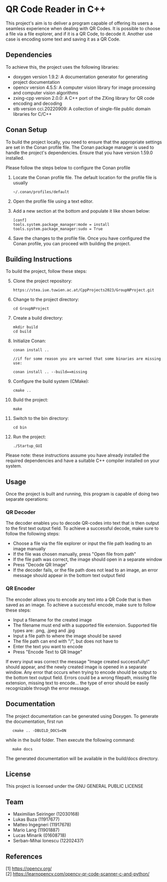# QR Code Reader in C++

This project's aim is to deliver a program capable of offering its users a seamless experience when dealing with QR Codes. It is possible to choose a file via a file explorer, and if it is a QR Code, to decode it. Another use case is encoding some text and saving it as a QR Code. 

## Dependencies

To achieve this, the project uses the following libraries:

+ doxygen version 1.9.2: A documentation generator for generating project documentation
+ opencv version 4.5.5: A computer vision library for image processing and computer vision algorithms
+ zxing-cpp version 2.0.0: A C++ port of the ZXing library for QR code encoding and decoding 
+ stb version cci.20220909: A collection of single-file public domain libraries for C/C++ 

## Conan Setup

To build the project locally, you need to ensure that the appropriate settings are set in the Conan profile file. The Conan package manager is used to handle the project's dependencies. Ensure that you have version 1.59.0 installed.

Please follow the steps below to configure the Conan profile
1. Locate the Conan profile file. The default location for the profile file is usually 

       ~/.conan/profiles/default

2. Open the profile file using a text editor.
3. Add a new section at the bottom and populate it like shown below:

       [conf]
       tools.system.package_manager:mode = install
       tools.system.package_manager:sudo = True

4. Save the changes to the profile file.
Once you have configured the Conan profile, you can proceed with building the project.

## Building Instructions

To build the project, follow these steps:

5. Clone the project repository: 

       https://stea.iue.tuwien.ac.at/CppProjects2023/GroupNProject.git

6. Change to the project directory: 
     
       cd GroupNProject

7. Create a build directory: 
          
       mkdir build
       cd build

8. Initialize Conan: 

       conan install ..

       //if for some reason you are warned that some binaries are missing use:
       
       conan install .. --build==missing

9. Configure the build system (CMake):

       cmake ..

10. Build the project:

        make

11. Switch to the bin directory:

        cd bin

12. Run the project:

        ./Startup_GUI

Please note: these instructions assume you have already installed the required dependencies and have a suitable C++ compiler installed on your system.

## Usage
Once the project is built and running, this program is capable of doing two separate operations:

### QR Decoder 
The decoder enables you to decode QR-codes into text that is then output to the first text output field. 
To achieve a successful decode, make sure to follow the following steps:

+ Choose a file via the file explorer or input the file path leading to an image manually
+ If the file was chosen manually, press "Open file from path"
+ If the file path was correct, the image should open in a separate window
+ Press "Decode QR Image"
+ If the decoder fails, or the file path does not lead to an image, an error message should appear in the bottom text output field

### QR Encoder
The encoder allows you to encode any text into a QR Code that is then saved as an image. 
To achieve a successful encode, make sure to follow these steps:

+ Input a filename for the created image <br>
+ The filename must end with a supported file extension. Supported file types are: .png, .jpeg and .jpg <br>
+ Input a file path to where the image should be saved <br>
+ The file path can end with "/", but does not have to <br>
+ Enter the text you want to encode <br>
+ Press "Encode Text to QR Image" <br>

If every input was correct the message "Image created successfully!" should appear, and the newly created image is opened in a separate window. 
Any error that occurs when trying to encode should be output to the bottom text output field. Errors could be a wrong filepath, missing file extension, missing text to encode… the type of error should be easily recognizable through the error message.

## Documentation

The project documentation can be generated using Doxygen. To generate the documentation, first run 

       cmake .. -DBUILD_DOCS=ON

while in the build folder. Then execute the following command:

       make docs

The generated documentation will be available in the build/docs directory.

## License
This project is licensed under the GNU GENERAL PUBLIC LICENSE

## Team
- Maximilian Seiringer (12030168)
- Lukas Buza (11917677)
- Matteo Ingegneri (11917678)
- Mario Lang (11901887)
- Lucas Minarik (01608718)
- Serban-Mihai Ionescu  (12202437)


## References
[1] https://opencv.org/<br>
[2] https://learnopencv.com/opencv-qr-code-scanner-c-and-python/<br>
